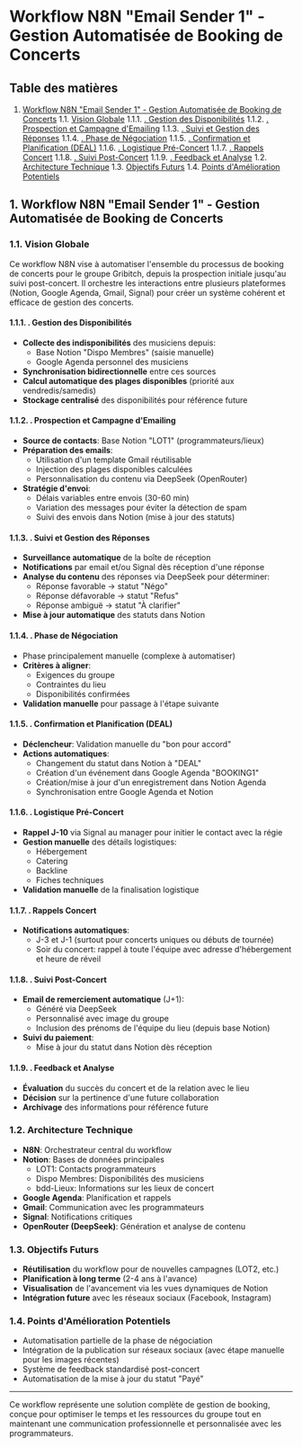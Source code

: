 # Workflow N8N "Email Sender 1" - Gestion Automatisée de Booking de Concerts

## Table des matières

1. [Workflow N8N "Email Sender 1" - Gestion Automatisée de Booking de Concerts](#section-1)
    1.1. [Vision Globale](#section-2)
        1.1.1. [. Gestion des Disponibilités](#section-3)
        1.1.2. [. Prospection et Campagne d'Emailing](#section-4)
        1.1.3. [. Suivi et Gestion des Réponses](#section-5)
        1.1.4. [. Phase de Négociation](#section-6)
        1.1.5. [. Confirmation et Planification (DEAL)](#section-7)
        1.1.6. [. Logistique Pré-Concert](#section-8)
        1.1.7. [. Rappels Concert](#section-9)
        1.1.8. [. Suivi Post-Concert](#section-10)
        1.1.9. [. Feedback et Analyse](#section-11)
    1.2. [Architecture Technique](#section-12)
    1.3. [Objectifs Futurs](#section-13)
    1.4. [Points d'Amélioration Potentiels](#section-14)

## 1. Workflow N8N "Email Sender 1" - Gestion Automatisée de Booking de Concerts <a name='section-1'></a>

### 1.1. Vision Globale <a name='section-2'></a>

Ce workflow N8N vise à automatiser l'ensemble du processus de booking de concerts pour le groupe Gribitch, depuis la prospection initiale jusqu'au suivi post-concert. Il orchestre les interactions entre plusieurs plateformes (Notion, Google Agenda, Gmail, Signal) pour créer un système cohérent et efficace de gestion des concerts.

#### 1.1.1. . Gestion des Disponibilités <a name='section-3'></a>

- **Collecte des indisponibilités** des musiciens depuis:
  - Base Notion "Dispo Membres" (saisie manuelle)
  - Google Agenda personnel des musiciens
- **Synchronisation bidirectionnelle** entre ces sources
- **Calcul automatique des plages disponibles** (priorité aux vendredis/samedis)
- **Stockage centralisé** des disponibilités pour référence future

#### 1.1.2. . Prospection et Campagne d'Emailing <a name='section-4'></a>

- **Source de contacts**: Base Notion "LOT1" (programmateurs/lieux)
- **Préparation des emails**:
  - Utilisation d'un template Gmail réutilisable
  - Injection des plages disponibles calculées
  - Personnalisation du contenu via DeepSeek (OpenRouter)
- **Stratégie d'envoi**:
  - Délais variables entre envois (30-60 min)
  - Variation des messages pour éviter la détection de spam
  - Suivi des envois dans Notion (mise à jour des statuts)

#### 1.1.3. . Suivi et Gestion des Réponses <a name='section-5'></a>

- **Surveillance automatique** de la boîte de réception
- **Notifications** par email et/ou Signal dès réception d'une réponse
- **Analyse du contenu** des réponses via DeepSeek pour déterminer:
  - Réponse favorable → statut "Négo"
  - Réponse défavorable → statut "Refus"
  - Réponse ambiguë → statut "À clarifier"
- **Mise à jour automatique** des statuts dans Notion

#### 1.1.4. . Phase de Négociation <a name='section-6'></a>

- Phase principalement manuelle (complexe à automatiser)
- **Critères à aligner**:
  - Exigences du groupe
  - Contraintes du lieu
  - Disponibilités confirmées
- **Validation manuelle** pour passage à l'étape suivante

#### 1.1.5. . Confirmation et Planification (DEAL) <a name='section-7'></a>

- **Déclencheur**: Validation manuelle du "bon pour accord"
- **Actions automatiques**:
  - Changement du statut dans Notion à "DEAL"
  - Création d'un événement dans Google Agenda "BOOKING1"
  - Création/mise à jour d'un enregistrement dans Notion Agenda
  - Synchronisation entre Google Agenda et Notion

#### 1.1.6. . Logistique Pré-Concert <a name='section-8'></a>

- **Rappel J-10** via Signal au manager pour initier le contact avec la régie
- **Gestion manuelle** des détails logistiques:
  - Hébergement
  - Catering
  - Backline
  - Fiches techniques
- **Validation manuelle** de la finalisation logistique

#### 1.1.7. . Rappels Concert <a name='section-9'></a>

- **Notifications automatiques**:
  - J-3 et J-1 (surtout pour concerts uniques ou débuts de tournée)
  - Soir du concert: rappel à toute l'équipe avec adresse d'hébergement et heure de réveil

#### 1.1.8. . Suivi Post-Concert <a name='section-10'></a>

- **Email de remerciement automatique** (J+1):
  - Généré via DeepSeek
  - Personnalisé avec image du groupe
  - Inclusion des prénoms de l'équipe du lieu (depuis base Notion)
- **Suivi du paiement**:
  - Mise à jour du statut dans Notion dès réception

#### 1.1.9. . Feedback et Analyse <a name='section-11'></a>

- **Évaluation** du succès du concert et de la relation avec le lieu
- **Décision** sur la pertinence d'une future collaboration
- **Archivage** des informations pour référence future

### 1.2. Architecture Technique <a name='section-12'></a>

- **N8N**: Orchestrateur central du workflow
- **Notion**: Bases de données principales
  - LOT1: Contacts programmateurs
  - Dispo Membres: Disponibilités des musiciens
  - bdd-Lieux: Informations sur les lieux de concert
- **Google Agenda**: Planification et rappels
- **Gmail**: Communication avec les programmateurs
- **Signal**: Notifications critiques
- **OpenRouter (DeepSeek)**: Génération et analyse de contenu

### 1.3. Objectifs Futurs <a name='section-13'></a>

- **Réutilisation** du workflow pour de nouvelles campagnes (LOT2, etc.)
- **Planification à long terme** (2-4 ans à l'avance)
- **Visualisation** de l'avancement via les vues dynamiques de Notion
- **Intégration future** avec les réseaux sociaux (Facebook, Instagram)

### 1.4. Points d'Amélioration Potentiels <a name='section-14'></a>

- Automatisation partielle de la phase de négociation
- Intégration de la publication sur réseaux sociaux (avec étape manuelle pour les images récentes)
- Système de feedback standardisé post-concert
- Automatisation de la mise à jour du statut "Payé"

---

Ce workflow représente une solution complète de gestion de booking, conçue pour optimiser le temps et les ressources du groupe tout en maintenant une communication professionnelle et personnalisée avec les programmateurs.

